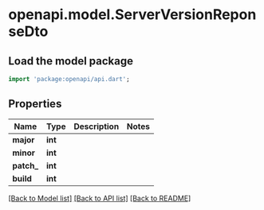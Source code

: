 # openapi.model.ServerVersionReponseDto

## Load the model package
```dart
import 'package:openapi/api.dart';
```

## Properties
Name | Type | Description | Notes
------------ | ------------- | ------------- | -------------
**major** | **int** |  | 
**minor** | **int** |  | 
**patch_** | **int** |  | 
**build** | **int** |  | 

[[Back to Model list]](../README.md#documentation-for-models) [[Back to API list]](../README.md#documentation-for-api-endpoints) [[Back to README]](../README.md)


